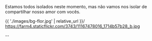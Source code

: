 ## 

Estamos todos isolados neste momento,
mas não vamos nos isolar de 
compartilhar nosso amor com vocês.

<backgroundimage> {{ './images/bg-flor.jpg' | relative_url }}/ </backgroundimage>
<backgroundimage> https://farm4.staticflickr.com/3743/11167478016_1714b57b28_b.jpg </backgroundimage>


--


